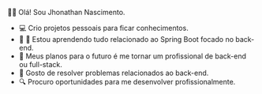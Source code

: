 🚀👋 Olá! Sou Jhonathan Nascimento.
- 💻 Crio projetos pessoais para ficar conhecimentos.
- 📖 🌿 Estou aprendendo tudo relacionado ao Spring Boot focado no back-end.
- 🔭 Meus planos para o futuro é me tornar um profissional de back-end ou full-stack.
- 🧠 Gosto de resolver problemas relacionados ao back-end.
- 🔍 Procuro oportunidades para me desenvolver profissionalmente.
